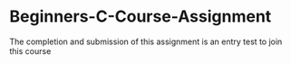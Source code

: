 # Beginners-C-Course-Assignment
The completion and submission of this assignment is an entry test to join this course
